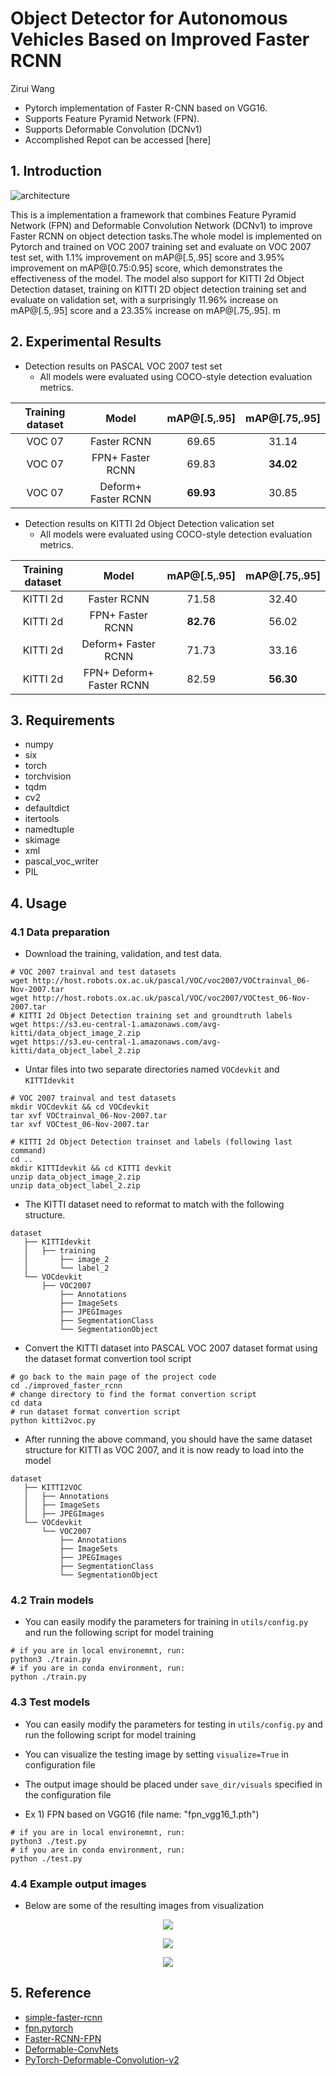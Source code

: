# Object Detector for Autonomous Vehicles Based on Improved Faster RCNN 
Zirui Wang

- Pytorch implementation of Faster R-CNN based on VGG16.
- Supports Feature Pyramid Network (FPN).
- Supports Deformable Convolution (DCNv1) 
- Accomplished Repot can be accessed [here]

## 1. Introduction

![architecture](./images/model_architecture.png)

This is a implementation a framework that combines Feature Pyramid Network (FPN) and Deformable 
Convolution Network (DCNv1) to improve Faster RCNN on object detection tasks.The whole model is 
implemented on Pytorch and trained on VOC 2007 training set and evaluate on VOC 2007 test set, 
with 1.1% improvement on mAP@[.5,.95] score and 3.95% improvement on mAP@[0.75:0.95] score, which 
demonstrates the effectiveness of the model. The model also support for KITTI 2d Object Detection 
dataset, training on KITTI 2D object detection training set and evaluate on validation set, with a 
surprisingly 11.96% increase on mAP@[.5,.95] score and a 23.35% increase on mAP@[.75,.95]. m

## 2. Experimental Results

- Detection results on PASCAL VOC 2007 test set
  - All models were evaluated using COCO-style detection evaluation metrics.

| Training dataset |        Model         |   mAP@[.5,.95]  |   mAP@[.75,.95]  |
| :--------------: | :------------------: | :-------------: | :--------------: |
|      VOC 07      |    Faster RCNN       |      69.65      |      31.14       | 
|      VOC 07      |   FPN+ Faster RCNN   |      69.83      |    **34.02**     |
|      VOC 07      |  Deform+ Faster RCNN |    **69.93**    |      30.85       |  

- Detection results on KITTI 2d Object Detection valication set
  - All models were evaluated using COCO-style detection evaluation metrics.

| Training dataset |          Model           |   mAP@[.5,.95]  |   mAP@[.75,.95]  |
| :--------------: | :----------------------: | :-------------: | :--------------: |
|     KITTI 2d     |        Faster RCNN       |      71.58      |      32.40       | 
|     KITTI 2d     |      FPN+ Faster RCNN    |    **82.76**    |      56.02       | 
|     KITTI 2d     |    Deform+ Faster RCNN   |      71.73      |      33.16       |  
|     KITTI 2d     | FPN+ Deform+ Faster RCNN |      82.59      |    **56.30**     |

## 3. Requirements

- numpy
- six
- torch
- torchvision
- tqdm
- cv2
- defaultdict
- itertools
- namedtuple
- skimage
- xml
- pascal_voc_writer
- PIL

## 4. Usage

### 4.1 Data preparation

- Download the training, validation, and test data.

```shell
# VOC 2007 trainval and test datasets
wget http://host.robots.ox.ac.uk/pascal/VOC/voc2007/VOCtrainval_06-Nov-2007.tar
wget http://host.robots.ox.ac.uk/pascal/VOC/voc2007/VOCtest_06-Nov-2007.tar
# KITTI 2d Object Detection training set and groundtruth labels
wget https://s3.eu-central-1.amazonaws.com/avg-kitti/data_object_image_2.zip
wget https://s3.eu-central-1.amazonaws.com/avg-kitti/data_object_label_2.zip
```

- Untar files into two separate directories named `VOCdevkit` and `KITTIdevkit`

```shell
# VOC 2007 trainval and test datasets
mkdir VOCdevkit && cd VOCdevkit
tar xvf VOCtrainval_06-Nov-2007.tar
tar xvf VOCtest_06-Nov-2007.tar

# KITTI 2d Object Detection trainset and labels (following last command)
cd ..
mkdir KITTIdevkit && cd KITTI devkit
unzip data_object_image_2.zip
unzip data_object_label_2.zip
```

- The KITTI dataset need to reformat to match with the following structure. 

```shell
dataset
   ├── KITTIdevkit
   │   ├── training
   │       ├── image_2
   │       └── label_2
   └── VOCdevkit
       ├── VOC2007
           ├── Annotations
           ├── ImageSets
           ├── JPEGImages
           ├── SegmentationClass
           └── SegmentationObject
```

- Convert the KITTI dataset into PASCAL VOC 2007 dataset format using the dataset format convertion tool script

```shell
# go back to the main page of the project code
cd ./improved_faster_rcnn
# change directory to find the format convertion script
cd data
# run dataset format convertion script
python kitti2voc.py
```

- After running the above command, you should have the same dataset structure for KITTI as VOC 2007, and it is now 
ready to load into the model

```shell
dataset
   ├── KITTI2VOC
   │   ├── Annotations
   │   ├── ImageSets
   │   ├── JPEGImages
   └── VOCdevkit
       └── VOC2007
           ├── Annotations
           ├── ImageSets
           ├── JPEGImages
           ├── SegmentationClass
           └── SegmentationObject
```

### 4.2 Train models

- You can easily modify the parameters for training in `utils/config.py` and run the following script for model training

```shell
# if you are in local environemnt, run:
python3 ./train.py
# if you are in conda environment, run: 
python ./train.py
```

### 4.3 Test models

- You can easily modify the parameters for testing in `utils/config.py` and run the following script for model training
- You can visualize the testing image by setting `visualize=True` in configuration file
- The output image should be placed under `save_dir/visuals` specified in the configuration file

- Ex 1) FPN based on VGG16 (file name: "fpn_vgg16_1.pth")

```shell
# if you are in local environemnt, run:
python3 ./test.py
# if you are in conda environment, run: 
python ./test.py
```

### 4.4 Example output images

- Below are some of the resulting images from visualization

<p align="center">
  <img src="./images/output3.jpg">
</p>
<p align="center">
  <img src="./images/output6.jpg">
</p>
<p align="center">
  <img src="./images/output8.jpg">
</p>

## 5. Reference

- [simple-faster-rcnn](https://github.com/chenyuntc/simple-faster-rcnn-pytorch)
- [fpn.pytorch](https://github.com/jwyang/fpn.pytorch)
- [Faster-RCNN-FPN](https://github.com/txytju/Faster-RCNN-FPN)
- [Deformable-ConvNets](https://github.com/msracver/Deformable-ConvNets)
- [PyTorch-Deformable-Convolution-v2](https://github.com/developer0hye/PyTorch-Deformable-Convolution-v2)
